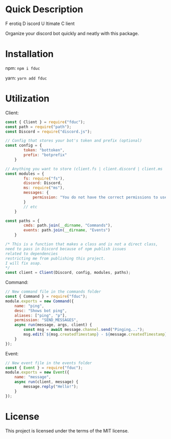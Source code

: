 # Quick Description

F erotiq
D iscord
U ltimate
C lient

Organize your discord bot quickly and neatly with this package.

# Installation

npm:
`npm i fduc`

yarn:
`yarn add fduc`

# Utilization

Client:
```js
const { Client } = require("fduc");
const path = require("path");
const Discord = require("discord.js");

// Config that stores your bot's token and prefix (optional)
const config = {
        token: "bottoken",
        prefix: "botprefix"
    }

// Anything you want to store (client.fs | client.discord | client.ms | client.messages)
const modules = {
        fs: require("fs"),
        discord: Discord,
        ms: require("ms"),
        messages: {
            permission: "You do not have the correct permissions to use that command!"
        }
        // etc
    }

const paths = {
        cmds: path.join(__dirname, "Commands"),
        events: path.join(__dirname, "Events")
    }

/* This is a function that makes a class and is not a direct class,
need to pass in Discord because of npm publish issues
related to dependencies
restricting me from publishing this project.
I will fix asap.
*/
const client = Client(Discord, config, modules, paths);
```

Command:
```js
// New command file in the commands folder
const { Command } = require("fduc");
module.exports = new Command({
    name: "ping",
    desc: "Shows bot ping",
    aliases: ["ping", "p"],
    permission: "SEND_MESSAGES",
    async run(message, args, client) {
        const msg = await message.channel.send("Pinging...");
        msg.edit(`${msg.createdTimestamp} - ${message.createdTimestamp}`);
    }
});
```

Event:
```js
// New event file in the events folder
const { Event } = require("fduc");
module.exports = new Event({
    name: "message",
    async run(client, message) {
        message.reply("Hello!");
    }
});
```

# License

This project is licensed under the terms of the MIT license.